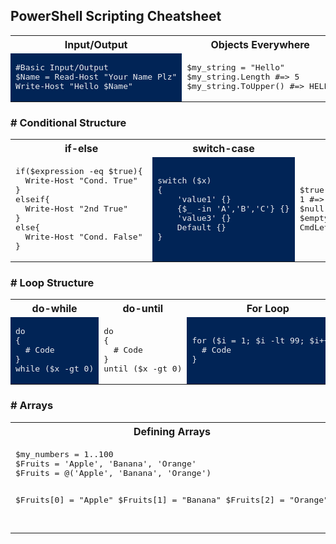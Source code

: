 ## PowerShell Scripting Cheatsheet

<table>
<tr><th>Input/Output</th><th>Objects Everywhere</th><th>String Quotes</th></tr>
<tr><td bgcolor="#012456">
<pre style="background-color:#012456;color:#EEEDF0">
#Basic Input/Output
$Name = Read-Host "Your Name Plz"
Write-Host "Hello $Name"
</pre>
  
</td><td>
<pre>
$my_string = "Hello"
$my_string.Length #=> 5
$my_string.ToUpper() #=> HELLO
</pre>
  
</td><td bgcolor="#012456">
<pre style="background-color:#012456;color:#EEEDF0">
$NAME="John"
Write-Host "Hi $NAME"  #=> Hi John
Write-Host 'Hi $NAME'  #=> Hi $NAME
</pre>
</td></tr> </table>
<!---      -->

### # Conditional Structure

<table>
<tr><th>if-else</th><th>switch-case</th><th>expressions</th></tr>
<tr><td>
<pre>
if($expression -eq $true){
  Write-Host "Cond. True" 
}
elseif{
  Write-Host "2nd True"
}
else{
  Write-Host "Cond. False" 
}
</pre>
  
</td><td bgcolor="#012456">
<pre style="background-color:#012456;color:#EEEDF0">
switch ($x)
{
    'value1' {}
    {$_ -in 'A','B','C'} {}
    'value3' {}
    Default {}
} 
</pre>
  
</td><td>
<pre>
$true #=> True
1 #=> True
$null #=> False
$empty = "" #=> False
CmdLet-ReturnsFalse #=> False 
</pre>
</td></tr> </table>

<!---      -->

### # Loop Structure

<table>
<tr><th>do-while</th><th>do-until</th><th>For Loop</th><th>ForEach Loop</th></tr>
<tr><td bgcolor="#012456">
<pre style="background-color:#012456;color:#EEEDF0">
do
{
  # Code
}
while ($x -gt 0)
</pre>
  
</td><td>
<pre>
do
{
  # Code
}
until ($x -gt 0)
</pre>
  
</td><td bgcolor="#012456">
<pre style="background-color:#012456;color:#EEEDF0">
for ($i = 1; $i -lt 99; $i++){ 
  # Code
}
</pre>
  
</td><td>
<pre>
foreach($item in $collection){   
   Write-Output $item
}
</pre>
</td></tr></table>

<!---      -->

### # Arrays

<table>
<tr><th>Defining Arrays</th><th>Working with Arrays</th></tr>
<tr><td>
<pre>
$my_numbers = 1..100
$Fruits = 'Apple', 'Banana', 'Orange'
$Fruits = @('Apple', 'Banana', 'Orange')

$Fruits[0] = "Apple"
$Fruits[1] = "Banana"
$Fruits[2] = "Orange"

</pre>
  
</td><td bgcolor="#012456">
<pre style="background-color:#012456;color:#EEEDF0">
Write-Host $Fruits[0]           # Element #0
Write-Host $Fruits.Count        # Number of elements
Write-Host $Fruits[0].Length    # String length of the 1st element
Write-Host $Fruits[0..1]        # Array from first to Nth element
Write-Host $Fruits[-2]          # Second last element of the Array
</pre>

</td></tr> </table>

<!---      -->


